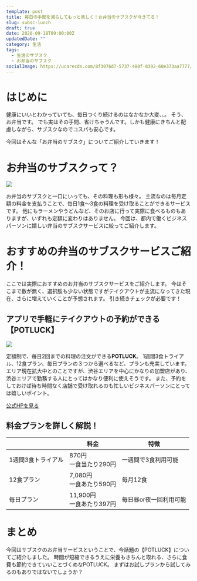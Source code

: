 ```yaml
---
template: post
title: 毎日の手間を減らしてもっと楽しく！お弁当のサブスクが今きてる！
slug: subsc-lunch
draft: true
date: 2020-09-18T09:00:00Z
updatedDate: ""
category: 生活
tags:
  - 生活のサブスク
  - お弁当のサブスク
socialImage: https://ucarecdn.com/8f3076d7-5737-480f-8392-60e373aa7777/
---
```


# はじめに
健康にいいとわかっていても、毎日つくり続けるのはなかなか大変、、。
そう、お弁当です。
でも実はその手間、省けちゃうんです。しかも健康にきちんと配慮しながら、サブスクなのでコスパも安心です。

今回はそんな「お弁当のサブスク」についてご紹介していきます！

# お弁当のサブスクって？
![](https://ucarecdn.com/a452f23b-17f8-4627-9690-98a69c1f2d31/)

お弁当のサブスクと一口にいっても、その料理も形も様々。
主流なのは毎月定額の料金を支払うことで、毎日1食～3食の料理を受け取ることができるサービスです。
他にもラーメンやうどんなど、そのお店に行って実際に食べるものもありますが、いずれも定額に変わりはありません。
今回は、都内で働くビジネスパーソンに嬉しい弁当のサブスクサービスに絞ってご紹介します。

# おすすめの弁当のサブスクサービスご紹介！

ここでは実際におすすめのお弁当のサブスクサービスをご紹介します。
今はそこまで数が無く、選択肢も少ない状態ですがテイクアウトが主流になってきた現在、さらに増えていくことが予想されます。
引き続きチェックが必要です！

## アプリで手軽にテイクアウトの予約ができる【POTLUCK】

![](https://ucarecdn.com/b8c7f8ae-7a2d-4235-976b-f57c2ce10264/)

定額制で、毎日2回までの料理の注文ができる**POTLUCK**。
1週間3食トライアル、12食プラン、毎日プランの３つから選べるなど、プランも充実しています。
エリア現在拡大中とのことですが、渋谷エリアを中心にかなりの加盟店があり、渋谷エリアで勤務する人にとってはかなり便利に使えそうです。
また、予約をしておけば待ち時間なく店舗で受け取れるのも忙しいビジネスパーソンにとっては嬉しいポイント。

[公式HPを見る](https://www.pot-luck.jp/)

## 料金プランを詳しく解説！
|  | 料金 | 特徴 |
| --- | --- | --- |
| 1週間3食トライアル | 870円<br>一食当たり290円 | 一週間で3食利用可能 |
| 12食プラン | 7,080円<br>一食あたり590円 | 毎月12食 |
| 毎日プラン | 11,900円<br>一食あたり397円 | 毎日昼or夜一回利用可能 |




# まとめ
今回はサブスクのお弁当サービスということで、今話題の【POTLUCK】についてご紹介しました。
時間が短縮できるうえに栄養もきちんと取れる、さらに食費も節約できていいことづくめなPOTLUCK。
まずはお試しプランから試してみるのもありではないでしょうか？